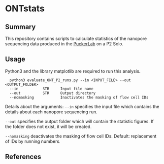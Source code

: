# ONTstats
## Summary
This repository contains scripts to calculate statistics of the nanopore sequencing data produced in the [PuckerLab](https://www.izmb.uni-bonn.de/en/pbb) on a P2 Solo.

## Usage
Python3 and the library matplotlib are required to run this analysis.

```
  python3 evaluate_ONT_P2_runs.py --in <INPUT_FILE> --out <OUTPUT_FOLDER>
  --in           STR     Input file name
  --out          STR     Output directory
  --nomasking            Inactivates the masking of flow cell IDs
```

Details about the arguments:
`--in` specifies the input file which contains the details about each nanopore sequencing run.

`--out` specifies the output folder which will contain the statistic figures. If the folder does not exist, it will be created.

`--nomasking` deactivates the masking of flow cell IDs. Default: replacement of IDs by running numbers.

## References

